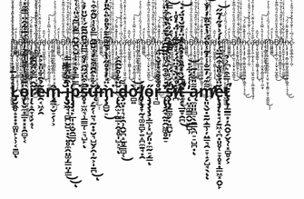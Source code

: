 



r̷̡̡̡̛̟͕̼̘̮̤̠͖̫̪͈̼͎̘͔̩̤̱̹̱̞͎̼͇̹̮̥͎̫̠͇̰̼̄̔̈́̀́̉̽̈́̏̀͗̀̋̒͗̄̓̀͐̈͛̈̓̂͗̒̓̕͘͘͜͝ͅͅa̷͖̺̻͇̻͗̾̀̊̈́͜ͅB̸̡̨̧̧̧̼̹̺͉̦͓̮̟̖̥̲̞̻̼̹̈́̆̎̃̊̂͒̋̋̊̑̏̇̄́̋̍̅͂͊̓̊̀̏̏̌̈́̓͗̀̑̕̚͘͜͝͝͝ŗ̸̢̢͓̬͖̟̘̪͖̻̲̫̱̜̠̙̠͐̒̓͂̄̋̀͛͊͗̑̏̌̌̊̀̓͂͗̅̍̎̓̐̾̑̉̄͗̚͘͘̕͜͜͝ì̶̡̠̬̱̰̫͎̙̗̖̦͚̥̟̰̠̼̤͇̝̈̍̇̆͗͂̌͐̇̍̔͗͛̏͑͛̾͒͑̀͐̉̿̿͗̀͘͜͝͝͠͝͠ͅn̵̨̧̡̧̡̡͔̻͔͚̼͖͙̰͚̼̬͇̱̟̦̻̭̠̩͉̗͉̈͒̊̽͊̽͌̀́̈́͜͜͝c̴̢̝̮̲̖̳͎̲͔̗̦̪̜̔̈́͆͗͑̓͊̌̔̌͒̓̄̈́̎̌̒̀͗͌̎̏̍͐̀̀̈͘͠͝a̵̡̢̢̛̹͍̣̲͓͙̫̦̠̤̣̩̠͖̣͍̪̯̦̦̠̻̼̬̬̞̘̼̘͛̃̐͐͋̑́̈́̐͂̌̈̀̀̓̍̄̽̏̉̓̂́̈́̑̑͂̀̉̒́̇̈́͝͝͝ͅd̵͍̗̱̖̺͚̩͇̰̹͎͖͇̦̝̥͉͎͓̀̓͂̂͜ͅȩ̴̨̢̤͔̩̘̹̜̹̠͔̰̮̭̗̻̯̱̫͕̘̜̤̲̯̞̉̓̒̎̔̿̑̓͐̾̕͠ï̷̧̢̘̳̘̥̙̺͓͇̟̪͉͍̘̬̕r̷̡̡̡̛̟͕̼̘̮̤̠͖̫̪͈̼͎̘͔̩̤̱̹̱̞͎̼͇̹̮̥͎̫̠͇̰̼̄̔̈́̀́̉̽̈́̏̀͗̀̋̒͗̄̓̀͐̈͛̈̓̂͗̒̓̕͘͘͜͝ͅͅa̷͖̺̻͇̻͗̾̀̊̈́͜ͅB̸̡̨̧̧̧̼̹̺͉̦͓̮̟̖̥̲̞̻̼̹̈́̆̎̃̊̂͒̋̋̊̑̏̇̄́̋̍̅͂͊̓̊̀̏̏̌̈́̓͗̀̑̕̚͘͜͝͝͝ŗ̸̢̢͓̬͖̟̘̪͖̻̲̫̱̜̠̙̠͐̒̓͂̄̋̀͛͊͗̑̏̌̌̊̀̓͂͗̅̍̎̓̐̾̑̉̄͗̚͘͘̕͜͜͝ì̶̡̠̬̱̰̫͎̙̗̖̦͚̥̟̰̠̼̤͇̝̈̍̇̆͗͂̌͐̇̍̔͗͛̏͑͛̾͒͑̀͐̉̿̿͗̀͘͜͝͝͠͝͠ͅn̵̨̧̡̧̡̡͔̻͔͚̼͖͙̰͚̼̬͇̱̟̦̻̭̠̩͉̗͉̈͒̊̽͊̽͌̀́̈́͜͜͝c̴̢̝̮̲̖̳͎̲͔̗̦̪̜̔̈́͆͗͑̓͊̌̔̌͒̓̄̈́̎̌̒̀͗͌̎̏̍͐̀̀̈͘͠͝a̵̡̢̢̛̹͍̣̲͓͙̫̦̠̤̣̩̠͖̣͍̪̯̦̦̠̻̼̬̬̞̘̼̘͛̃̐͐͋̑́̈́̐͂̌̈̀̀̓̍̄̽̏̉̓̂́̈́̑̑͂̀̉̒́̇̈́͝͝͝ͅd̵͍̗̱̖̺͚̩͇̰̹͎͖͇̦̝̥͉͎͓̀̓͂̂͜ͅȩ̴̨̢̤͔̩̘̹̜̹̠͔̰̮̭̗̻̯̱̫͕̘̜̤̲̯̞̉̓̒̎̔̿̑̓͐̾̕͠ï̷̧̢̘̳̘̥̙̺͓͇̟̪͉͍̘̬̕r̷̡̡̡̛̟͕̼̘̮̤̠͖̫̪͈̼͎̘͔̩̤̱̹̱̞͎̼͇̹̮̥͎̫̠͇̰̼̄̔̈́̀́̉̽̈́̏̀͗̀̋̒͗̄̓̀͐̈͛̈̓̂͗̒̓̕͘͘͜͝ͅͅa̷͖̺̻͇̻͗̾̀̊̈́͜ͅB̸̡̨̧̧̧̼̹̺͉̦͓̮̟̖̥̲̞̻̼̹̈́̆̎̃̊̂͒̋̋̊̑̏̇̄́̋̍̅͂͊̓̊̀̏̏̌̈́̓͗̀̑̕̚͘͜͝͝͝ŗ̸̢̢͓̬͖̟̘̪͖̻̲̫̱̜̠̙̠͐̒̓͂̄̋̀͛͊͗̑̏̌̌̊̀̓͂͗̅̍̎̓̐̾̑̉̄͗̚͘͘̕͜͜͝ì̶̡̠̬̱̰̫͎̙̗̖̦͚̥̟̰̠̼̤͇̝̈̍̇̆͗͂̌͐̇̍̔͗͛̏͑͛̾͒͑̀͐̉̿̿͗̀͘͜͝͝͠͝͠ͅn̵̨̧̡̧̡̡͔̻͔͚̼͖͙̰͚̼̬͇̱̟̦̻̭̠̩͉̗͉̈͒̊̽͊̽͌̀́̈́͜͜͝c̴̢̝̮̲̖̳͎̲͔̗̦̪̜̔̈́͆͗͑̓͊̌̔̌͒̓̄̈́̎̌̒̀͗͌̎̏̍͐̀̀̈͘͠͝a̵̡̢̢̛̹͍̣̲͓͙̫̦̠̤̣̩̠͖̣͍̪̯̦̦̠̻̼̬̬̞̘̼̘͛̃̐͐͋̑́̈́̐͂̌̈̀̀̓̍̄̽̏̉̓̂́̈́̑̑͂̀̉̒́̇̈́͝͝͝ͅd̵͍̗̱̖̺͚̩͇̰̹͎͖͇̦̝̥͉͎͓̀̓͂̂͜ͅȩ̴̨̢̤͔̩̘̹̜̹̠͔̰̮̭̗̻̯̱̫͕̘̜̤̲̯̞̉̓̒̎̔̿̑̓͐̾̕͠ï̷̧̢̘̳̘̥̙̺͓͇̟̪͉͍̘̬̕r̷̡̡̡̛̟͕̼̘̮̤̠͖̫̪͈̼͎̘͔̩̤̱̹̱̞͎̼͇̹̮̥͎̫̠͇̰̼̄̔̈́̀́̉̽̈́̏̀͗̀̋̒͗̄̓̀͐̈͛̈̓̂͗̒̓̕͘͘͜͝ͅͅa̷͖̺̻͇̻͗̾̀̊̈́͜ͅB̸̡̨̧̧̧̼̹̺͉̦͓̮̟̖̥̲̞̻̼̹̈́̆̎̃̊̂͒̋̋̊̑̏̇̄́̋̍̅͂͊̓̊̀̏̏̌̈́̓͗̀̑̕̚͘͜͝͝͝ŗ̸̢̢͓̬͖̟̘̪͖̻̲̫̱̜̠̙̠͐̒̓͂̄̋̀͛͊͗̑̏̌̌̊̀̓͂͗̅̍̎̓̐̾̑̉̄͗̚͘͘̕͜͜͝ì̶̡̠̬̱̰̫͎̙̗̖̦͚̥̟̰̠̼̤͇̝̈̍̇̆͗͂̌͐̇̍̔͗͛̏͑͛̾͒͑̀͐̉̿̿͗̀͘͜͝͝͠͝͠ͅn̵̨̧̡̧̡̡͔̻͔͚̼͖͙̰͚̼̬͇̱̟̦̻̭̠̩͉̗͉̈͒̊̽͊̽͌̀́̈́͜͜͝c̴̢̝̮̲̖̳͎̲͔̗̦̪̜̔̈́͆͗͑̓͊̌̔̌͒̓̄̈́̎̌̒̀͗͌̎̏̍͐̀̀̈͘͠͝a̵̡̢̢̛̹͍̣̲͓͙̫̦̠̤̣̩̠͖̣͍̪̯̦̦̠̻̼̬̬̞̘̼̘͛̃̐͐͋̑́̈́̐͂̌̈̀̀̓̍̄̽̏̉̓̂́̈́̑̑͂̀̉̒́̇̈́͝͝͝ͅd̵͍̗̱̖̺͚̩͇̰̹͎͖͇̦̝̥͉͎͓̀̓͂̂͜ͅȩ̴̨̢̤͔̩̘̹̜̹̠͔̰̮̭̗̻̯̱̫͕̘̜̤̲̯̞̉̓̒̎̔̿̑̓͐̾̕͠ï̷̧̢̘̳̘̥̙̺͓͇̟̪͉͍̘̬̕r̷̡̡̡̛̟͕̼̘̮̤̠͖̫̪͈̼͎̘͔̩̤̱̹̱̞͎̼͇̹̮̥͎̫̠͇̰̼̄̔̈́̀́̉̽̈́̏̀͗̀̋̒͗̄̓̀͐̈͛̈̓̂͗̒̓̕͘͘͜͝ͅͅa̷͖̺̻͇̻͗̾̀̊̈́͜ͅB̸̡̨̧̧̧̼̹̺͉̦͓̮̟̖̥̲̞̻̼̹̈́̆̎̃̊̂͒̋̋̊̑̏̇̄́̋̍̅͂͊̓̊̀̏̏̌̈́̓͗̀̑̕̚͘͜͝͝͝ŗ̸̢̢͓̬͖̟̘̪͖̻̲̫̱̜̠̙̠͐̒̓͂̄̋̀͛͊͗̑̏̌̌̊̀̓͂͗̅̍̎̓̐̾̑̉̄͗̚͘͘̕͜͜͝ì̶̡̠̬̱̰̫͎̙̗̖̦͚̥̟̰̠̼̤͇̝̈̍̇̆͗͂̌͐̇̍̔͗͛̏͑͛̾͒͑̀͐̉̿̿͗̀͘͜͝͝͠͝͠ͅn̵̨̧̡̧̡̡͔̻͔͚̼͖͙̰͚̼̬͇̱̟̦̻̭̠̩͉̗͉̈͒̊̽͊̽͌̀́̈́͜͜͝c̴̢̝̮̲̖̳͎̲͔̗̦̪̜̔̈́͆͗͑̓͊̌̔̌͒̓̄̈́̎̌̒̀͗͌̎̏̍͐̀̀̈͘͠͝a̵̡̢̢̛̹͍̣̲͓͙̫̦̠̤̣̩̠͖̣͍̪̯̦̦̠̻̼̬̬̞̘̼̘͛̃̐͐͋̑́̈́̐͂̌̈̀̀̓̍̄̽̏̉̓̂́̈́̑̑͂̀̉̒́̇̈́͝͝͝ͅd̵͍̗̱̖̺͚̩͇̰̹͎͖͇̦̝̥͉͎͓̀̓͂̂͜ͅȩ̴̨̢̤͔̩̘̹̜̹̠͔̰̮̭̗̻̯̱̫͕̘̜̤̲̯̞̉̓̒̎̔̿̑̓͐̾̕͠ï̷̧̢̘̳̘̥̙̺͓͇̟̪͉͍̘̬̕r̷̡̡̡̛̟͕̼̘̮̤̠͖̫̪͈̼͎̘͔̩̤̱̹̱̞͎̼͇̹̮̥͎̫̠͇̰̼̄̔̈́̀́̉̽̈́̏̀͗̀̋̒͗̄̓̀͐̈͛̈̓̂͗̒̓̕͘͘͜͝ͅͅa̷͖̺̻͇̻͗̾̀̊̈́͜ͅB̸̡̨̧̧̧̼̹̺͉̦͓̮̟̖̥̲̞̻̼̹̈́̆̎̃̊̂͒̋̋̊̑̏̇̄́̋̍̅͂͊̓̊̀̏̏̌̈́̓͗̀̑̕̚͘͜͝͝͝ŗ̸̢̢͓̬͖̟̘̪͖̻̲̫̱̜̠̙̠͐̒̓͂̄̋̀͛͊͗̑̏̌̌̊̀̓͂͗̅̍̎̓̐̾̑̉̄͗̚͘͘̕͜͜͝ì̶̡̠̬̱̰̫͎̙̗̖̦͚̥̟̰̠̼̤͇̝̈̍̇̆͗͂̌͐̇̍̔͗͛̏͑͛̾͒͑̀͐̉̿̿͗̀͘͜͝͝͠͝͠ͅn̵̨̧̡̧̡̡͔̻͔͚̼͖͙̰͚̼̬͇̱̟̦̻̭̠̩͉̗͉̈͒̊̽͊̽͌̀́̈́͜͜͝c̴̢̝̮̲̖̳͎̲͔̗̦̪̜̔̈́͆͗͑̓͊̌̔̌͒̓̄̈́̎̌̒̀͗͌̎̏̍͐̀̀̈͘͠͝a̵̡̢̢̛̹͍̣̲͓͙̫̦̠̤̣̩̠͖̣͍̪̯̦̦̠̻̼̬̬̞̘̼̘͛̃̐͐͋̑́̈́̐͂̌̈̀̀̓̍̄̽̏̉̓̂́̈́̑̑͂̀̉̒́̇̈́͝͝͝ͅd̵͍̗̱̖̺͚̩͇̰̹͎͖͇̦̝̥͉͎͓̀̓͂̂͜ͅȩ̴̨̢̤͔̩̘̹̜̹̠͔̰̮̭̗̻̯̱̫͕̘̜̤̲̯̞̉̓̒̎̔̿̑̓͐̾̕͠ï̷̧̢̘̳̘̥̙̺͓͇̟̪͉͍̘̬̕r̷̡̡̡̛̟͕̼̘̮̤̠͖̫̪͈̼͎̘͔̩̤̱̹̱̞͎̼͇̹̮̥͎̫̠͇̰̼̄̔̈́̀́̉̽̈́̏̀͗̀̋̒͗̄̓̀͐̈͛̈̓̂͗̒̓̕͘͘͜͝ͅͅa̷͖̺̻͇̻͗̾̀̊̈́͜ͅB̸̡̨̧̧̧̼̹̺͉̦͓̮̟̖̥̲̞̻̼̹̈́̆̎̃̊̂͒̋̋̊̑̏̇̄́̋̍̅͂͊̓̊̀̏̏̌̈́̓͗̀̑̕̚͘͜͝͝͝ŗ̸̢̢͓̬͖̟̘̪͖̻̲̫̱̜̠̙̠͐̒̓͂̄̋̀͛͊͗̑̏̌̌̊̀̓͂͗̅̍̎̓̐̾̑̉̄͗̚͘͘̕͜͜͝ì̶̡̠̬̱̰̫͎̙̗̖̦͚̥̟̰̠̼̤͇̝̈̍̇̆͗͂̌͐̇̍̔͗͛̏͑͛̾͒͑̀͐̉̿̿͗̀͘͜͝͝͠͝͠ͅn̵̨̧̡̧̡̡͔̻͔͚̼͖͙̰͚̼̬͇̱̟̦̻̭̠̩͉̗͉̈͒̊̽͊̽͌̀́̈́͜͜͝c̴̢̝̮̲̖̳͎̲͔̗̦̪̜̔̈́͆͗͑̓͊̌̔̌͒̓̄̈́̎̌̒̀͗͌̎̏̍͐̀̀̈͘͠͝a̵̡̢̢̛̹͍̣̲͓͙̫̦̠̤̣̩̠͖̣͍̪̯̦̦̠̻̼̬̬̞̘̼̘͛̃̐͐͋̑́̈́̐͂̌̈̀̀̓̍̄̽̏̉̓̂́̈́̑̑͂̀̉̒́̇̈́͝͝͝ͅd̵͍̗̱̖̺͚̩͇̰̹͎͖͇̦̝̥͉͎͓̀̓͂̂͜ͅȩ̴̨̢̤͔̩̘̹̜̹̠͔̰̮̭̗̻̯̱̫͕̘̜̤̲̯̞̉̓̒̎̔̿̑̓͐̾̕͠ï̷̧̢̘̳̘̥̙̺͓͇̟̪͉͍̘̬̕r̷̡̡̡̛̟͕̼̘̮̤̠͖̫̪͈̼͎̘͔̩̤̱̹̱̞͎̼͇̹̮̥͎̫̠͇̰̼̄̔̈́̀́̉̽̈́̏̀͗̀̋̒͗̄̓̀͐̈͛̈̓̂͗̒̓̕͘͘͜͝ͅͅa̷͖̺̻͇̻͗̾̀̊̈́͜ͅB̸̡̨̧̧̧̼̹̺͉̦͓̮̟̖̥̲̞̻̼̹̈́̆̎̃̊̂͒̋̋̊̑̏̇̄́̋̍̅͂͊̓̊̀̏̏̌̈́̓͗̀̑̕̚͘͜͝͝͝





# L̷̡̮̭̥̝̟̣͙͚͈̙͕̹͔̱̻͑͋̅͑ͅö̵̡̢̬̼͙̳͙͓͓̯̻̞͔̅͛̎̾̊̈͗͂̉͗̇̀́̅͋̂̈̿͌̽͛͑͠ŗ̷̨̝̯̞͔̗̝̜͂̂̿̐̈́̑̐͘̕͘e̴̯͔͖̗̯͂̉̂͋̎̽͐̇m̴̧͇͕̬̠̗̹͕̂ ̵̢̮͖̆̒̀̽̿̎̚̚į̵̡̤̘̘̻̪̬̺̠̣̖͍̥̼̭̤͚̦̳̤̩̳͒̊̈͊͌̿̕͜͜ͅp̵̡̡̘̙̲̩̝̝̮̯̳̬̝̿̿̇͒͑̇̍̆͐̑̆̂̿̐͆͂͐̎͑͑͛͗͘͠͝͠s̴̥͙̫͖͉̹͇̳̜̠͉̺̙͌͒̈́̋̂̒̊̿̈́̈̑͂̄̃́͑̆̎̓͐̕͘͘͘̚ͅų̶̛̗̱̗̜͍͉̰̣̟̮͉̺̬̗̭͎̰͕̩̱̪̆͋͛̂̑͒̀̓͑̌̃̂̿̊͑̍̌̂͊͒͛͗͊͘͜͠ͅm̴̡̧̻̮̠̀̈́̓̉̊̋̔̀̉̃̐̃͌̉̎̊̈͛̑̎̓͘͜ ̴̨̢̭̫͕̰̳͕̭͓̥̩̺͕͉̌̈͋̊͂̂̂͐ͅḑ̶̤͙͎͉̟̯̹̭̮̪̝̲̥͇̻̜͌͜ờ̵̻͍͝l̸̡̨̧̞̰̘͚͍̻̙͍̝̪̼̱̘̣̯͐ő̴̧̡̧̧̧͕͇̹͓̺̗͈̟̼̰̠̗͇ͅr̶̘̻̊̐̊͛̇̍̌͛̈͠͠͝͠ ̵̨̢̧̭̞̰͍̯͖͚̥̱̠̈́͐̐͒͂͗̎̏͂͆̑̓̔̄́̔̔͋̈́͗̚̕ş̶̢̡̛̳͚̗̣͍̪̬͎̇́́͑̈́͛̀̾̀̃͋̀̑́͗̀̈́͛̿̕͘̚̚̕͝i̸̪͑̇̈̀̉̈̈́́̽͐͊͋̍̈́̓̊̍͘t̵̛̫̗̖̲̱̞̯̪̑͆̌̏̒̑̏̓̉̑̀̂̇̈̓͊̌̉̈́̇̕̚͜͝ ̶̨̤͓͚͇̭̬̫̲̺̹̓͑͑́͋̇͝ą̷̼͈͈̻̠̖̱̳̖̪̠̠̺̪̣͌̎̐̍̃ͅm̸̨̛͈̖̬̣̱̰̝͇̹̦̤͇͉̯̠̞̝̗̺̘̖͌͊́̓̄̐̾̓̃͑̊̈́̔̇̄̈͊̒̓̐̕͝͝ͅͅĕ̵̢̧̡̨͙̘̗̱͖͔̪̣͈̥̜̠̞̥͓̣̳͖͓̭̬̙̈́̐̎̐͒̑̅̈́̾̓́͐̉̋̒͂̋̕̕͝ţ̷̢̹̳̳͙̦̯̭̬̗̬̖̜͓̻̥̗͕́̿͒͛͆͗̉̚̕
